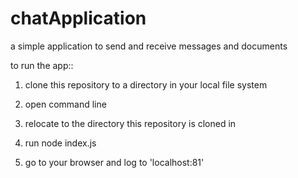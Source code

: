 # chatApplication

a simple application to send and receive messages and documents 

to run the app:: 

1. clone this repository to a directory in your local file system 

2. open command line 

3. relocate to the directory this repository is cloned in

4. run node index.js

5. go to your browser and log to 'localhost:81'
